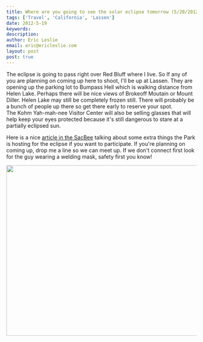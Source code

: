 ```yaml
---
title: Where are you going to see the solar eclipse tomorrow (5/20/2012)
tags: ['Travel', 'California', 'Lassen']
date: 2012-5-19
keywords: 
description: 
author: Eric Leslie
email: eric@ericleslie.com
layout: post
post: true
---
```


The eclipse is going to pass right over Red Bluff where I live. So If any of you are planning on coming up here to shoot, I'll be up at Lassen. They are opening up the parking lot to Bumpass Hell which is walking distance from Helen Lake. Perhaps there will be nice views of Brokeoff Moutain or Mount Diller. Helen Lake may still be completely frozen still. There will probably be a bunch of people up there so get there early to reserve your spot. The Kohm Yah-mah-nee Visitor Center will also be selling glasses that will help keep your eyes protected because it's still dangerous to stare at a partially eclipsed sun.

Here is a nice <a href="http://www.sacbee.com/2012/05/17/4495942/special-eclipse-viewing-planned.html.">article in the SacBee</a> talking about some extra things the Park is hosting for the eclipse if you want to participate. If you're planning on coming up, drop me a line so we can meet up. If we don't connect first look for the guy wearing a welding mask, safety first you know!

<a href="http://ericleslie.com/image/Mount-Diller-over-Helen-Lake-(Liquid-Electricity)"><img title="Lassen National Park from EricLeslie.com ©2010" src="http://ericleslie.com/grab/Mount-Diller-over-Helen-Lake-(Liquid-Electricity)-M.jpg" alt="" width="640" height="451" /></a>